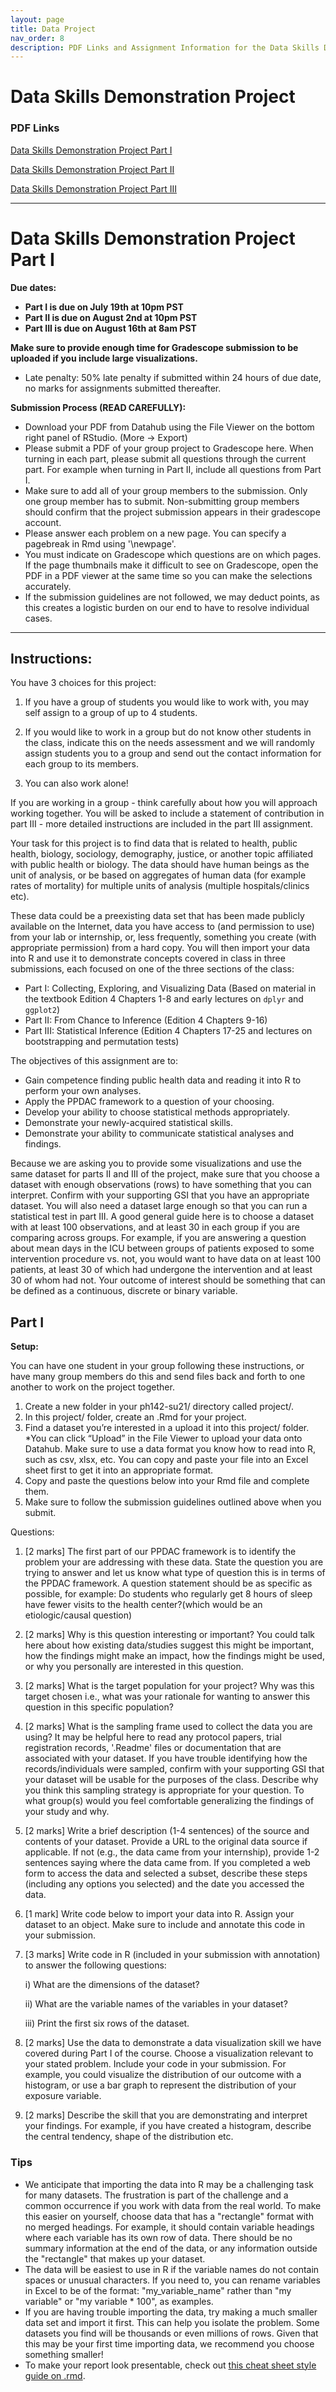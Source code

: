 ```yaml
---
layout: page
title: Data Project
nav_order: 8
description: PDF Links and Assignment Information for the Data Skills Demonstration Project
---
```


# Data Skills Demonstration Project

### PDF Links 

[Data Skills Demonstration Project Part I](https://ph142-ucb.github.io/su21/src/su_part1_instructions.pdf)  

[Data Skills Demonstration Project Part II](https://ph142-ucb.github.io/su21/src/su_part2_instructions.pdf)  

[Data Skills Demonstration Project Part III](https://ph142-ucb.github.io/su21/src/su_part3-instructions.pdf)  

<hr>

# Data Skills Demonstration Project Part I

**Due dates:** 

- **Part I is due on July 19th at 10pm PST**
- **Part II is due on August 2nd at 10pm PST**
- **Part III is due on August 16th at 8am PST**

**Make sure to provide enough time for Gradescope submission to be uploaded if you include large visualizations.**

* Late penalty: 50% late penalty if submitted within 24 hours of due date, no marks for assignments submitted thereafter.

**Submission Process (READ CAREFULLY):**

* Download your PDF from Datahub using the File Viewer on the bottom right panel of RStudio. (More -> Export) 
* Please submit a PDF of your group project to Gradescope here. When turning in each part, please
submit all questions through the current part. For example when turning in Part II, include all
questions from Part I.
* Make sure to add all of your group members to the submission. Only one group member has to submit. Non-submitting group members should confirm that the project submission appears in their gradescope account.  
* Please answer each problem on a new page. You can specify a pagebreak in Rmd using '\\newpage'.
* You must indicate on Gradescope which questions are on which pages. If the page thumbnails make it difficult to see on Gradescope, open the PDF in a PDF viewer at the same time so you can make the selections accurately.
* If the submission guidelines are not followed, we may deduct points, as this creates a logistic burden on our end to have to resolve individual cases.


------- 

## Instructions:

You have 3 choices for this project:  

1) If you have a group of students you would like to work with, you may self assign to a group of up to 4 students.

2) If you would like to work in a group but do not know other students in the class, indicate this on the needs assessment and we will randomly assign students you to a group and send out the contact information for each group to its members.  

3) You can also work alone!

If you are working in a group - think carefully about how you will approach working together.  You will be asked to include a statement of contribution in part III - more detailed instructions are included in the part III assignment.

Your task for this project is to find data that is related to health, public health, biology, sociology, demography, justice, or another topic affiliated with public health or biology. The data should have human beings as the unit of analysis, or be based on aggregates of human data (for example rates of mortality) for multiple units of analysis (multiple hospitals/clinics etc).  

These data could be a preexisting data set that has been made publicly available on the Internet, data you have access to (and permission to use) from your lab or internship, or, less frequently, something you create (with appropriate permission) from a hard copy. You will then import your data into R and use it to demonstrate concepts covered in class in three submissions, each focused on one of the three sections of the class:

* Part I: Collecting, Exploring, and Visualizing Data (Based on material in the textbook Edition 4 Chapters 1-8 and early lectures on `dplyr` and `ggplot2`)
* Part II: From Chance to Inference (Edition 4 Chapters 9-16)
* Part III: Statistical Inference (Edition 4 Chapters 17-25 and lectures on bootstrapping and permutation tests)


The objectives of this assignment are to:

* Gain competence finding public health data and reading it into R to perform your own analyses.
* Apply the PPDAC framework to a question of your choosing.
* Develop your ability to choose statistical methods appropriately.
* Demonstrate your newly-acquired statistical skills.
* Demonstrate your ability to communicate statistical analyses and findings.

Because we are asking you to provide some visualizations and use the same dataset for parts II and III of the project, make sure that you choose a dataset with enough  observations (rows) to have something that you can interpret.  Confirm with your supporting GSI that you have an appropriate dataset.  You will also need a dataset large enough so that you can run a statistical test in part III.  A good general guide here is to choose a dataset with at least 100 observations, and at least 30 in each group if you are comparing across groups.  For example, if you are answering a question about mean days in the ICU between groups of patients exposed to some intervention procedure vs. not, you would want to have data on at least 100 patients, at least 30 of which had undergone the intervention and at least 30 of whom had not.  Your outcome of interest should be something that can be defined as a continuous, discrete or binary variable.  

## Part I

**Setup:**

You can have one student in your group following these instructions, or have many group members do this and send files back and forth to one another to work on the project together.

1. Create a new folder in your ph142-su21/ directory called project/.
2. In this project/ folder, create an .Rmd for your project.
3. Find a dataset you’re interested in a upload it into this project/ folder. *You can click “Upload” in the File Viewer to upload your data onto Datahub. Make sure to use a data format you know how to read into R, such as csv, xlsx, etc. You can copy and paste your file into an Excel sheet first to get it into an appropriate format.
4. Copy and paste the questions below into your Rmd file and complete them. 
5. Make sure to follow the submission guidelines outlined above when you submit.

Questions:

1. [2 marks] The first part of our PPDAC framework is to identify the problem your are addressing with these data.  State the question you are trying to answer and let us know what type of question this is in terms of the PPDAC framework.  A question statement should be as specific as possible, for example:  Do students who regularly get 8 hours of sleep have fewer visits to the health center?(which would be an etiologic/causal question)

2. [2 marks]  Why is this question interesting or important?  You could talk here about how existing data/studies suggest this might be important, how the findings might make an impact, how the findings might be used, or why you personally are interested in this question.

3. [2 marks] What is the target population for your project?  Why was this target chosen i.e., what was your rationale for wanting to answer this question in this specific population?

4. [2 marks] What is the sampling frame used to collect the data you are using?  It may be helpful here to read any protocol papers, trial registration records, '.Readme' files or documentation that are associated with your dataset.  If you have trouble identifying how the records/individuals were sampled, confirm with your supporting GSI that your dataset will be usable for the purposes of the class.  Describe why you think this sampling strategy is appropriate for your question.  To what group(s) would you feel comfortable generalizing the findings of your study and why. 

5. [2 marks] Write a brief description (1-4 sentences) of the source and contents of your dataset. Provide a URL to the original data source if applicable. If not (e.g., the data came from your internship), provide 1-2 sentences saying where the data came from. If you completed a web form to access the data and selected a subset, describe these steps (including any options you selected) and the date you accessed the data. 

6. [1 mark] Write code below to import your data into R. Assign your dataset to an object. Make sure to include and annotate this code in your submission.  

7. [3 marks] Write code in R (included in your submission with annotation) to answer the following questions:

    i) What are the dimensions of the dataset?

    ii) What are the variable names of the variables in your dataset?

    iii) Print the first six rows of the dataset.

8. [2 marks] Use the data to demonstrate a data visualization skill we have covered during Part I of the course. Choose a visualization relevant to your stated problem.  Include your code in your submission.  For example, you could visualize the distribution of our outcome with a histogram, or use a bar graph to represent the distribution of your exposure variable.  


9. [2 marks] Describe the skill that you are demonstrating  and interpret your findings. For example, if you have created a histogram, describe the central tendency, shape of the distribution etc.  


### Tips

* We anticipate that importing the data into R may be a challenging task for many datasets. The frustration is part of the challenge and a common occurrence if you work with data from the real world. To make this easier on yourself, choose data that has a "rectangle" format with no merged headings. For example, it should contain variable headings where each variable has its own row of data. There should be no summary information at the end of the data, or any information outside the "rectangle" that makes up your dataset.
* The data will be easiest to use in R if the variable names do not contain spaces or unusual characters. If you need to, you can rename variables in Excel to be of the format: "my_variable_name" rather than "my variable" or "my variable * 100", as examples.
* If you are having trouble importing the data, try making a much smaller data set and import it first. This can help you isolate the problem. Some datasets you find will be thousands or even millions of rows. Given that this may be your first time importing data, we recommend you choose something smaller!
* To make your report look presentable, check out [this cheat sheet style guide on .rmd](https://rstudio.com/wp-content/uploads/2015/02/rmarkdown-cheatsheet.pdf).

